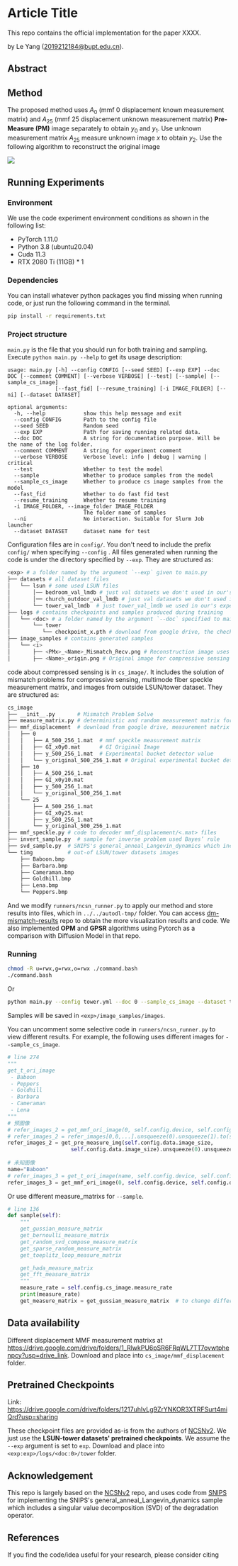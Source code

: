 # Article Title

This repo contains the official implementation for the paper XXXX.

by Le Yang (2019212184@bupt.edu.cn).

## Abstract

## Method
The proposed method uses $A_0$ (mmf 0 displacement known measurement matrix) and $A_{25}$ (mmf 25 displacement unknown measurement matrix) **Pre-Measure (PM)** image  separately to obtain $y_0$ and $y_1$. Use unknown measurement matrix $A_{25}$ measure unknown image $x$ to obtain $y_2$. Use the following algorithm to reconstruct the original image

![]([http://some_place.com/image.png](https://latex.codecogs.com/svg.image?\arg\min\limits_{A_{recv}}||y_2-A_{recv}x||_2^2\\\\Pre-Measure(PM):A_{recv1}=F(A_0,y_0,y_1;Speckle\_Measure(A,PM))\\\\A_{recv}=A_{recv1}&plus;F(A_0,y_0,y_2-Speckle\_Measure(A_{recv1},x);Speckle\_Measure(A,x))\\\\x'=G(y_2,A_{recv}))](https://latex.codecogs.com/svg.image?\arg\min\limits_{A_{recv}}||y_2-A_{recv}x||_2^2\\\\Pre-Measure(PM):A_{recv1}=F(A_0,y_0,y_1;Speckle\_Measure(A,PM))\\\\A_{recv}=A_{recv1}&plus;F(A_0,y_0,y_2-Speckle\_Measure(A_{recv1},x);Speckle\_Measure(A,x))\\\\x'=G(y_2,A_{recv})))

## Running Experiments

### Environment
We use the code experiment environment conditions as shown in the following list:

- PyTorch  1.11.0
- Python  3.8 (ubuntu20.04)
- Cuda  11.3
- RTX 2080 Ti (11GB) * 1

### Dependencies

You can install whatever python packages you find missing when running code, or just run the following command in the terminal.

```bash
pip install -r requirements.txt
```

### Project structure

`main.py` is the file that you should run for both training and sampling. Execute ```python main.py --help``` to get its usage description:

```
usage: main.py [-h] --config CONFIG [--seed SEED] [--exp EXP] --doc DOC [--comment COMMENT] [--verbose VERBOSE] [--test] [--sample] [--sample_cs_image]
               [--fast_fid] [--resume_training] [-i IMAGE_FOLDER] [--ni] [--dataset DATASET]

optional arguments:
  -h, --help            show this help message and exit
  --config CONFIG       Path to the config file
  --seed SEED           Random seed
  --exp EXP             Path for saving running related data.
  --doc DOC             A string for documentation purpose. Will be the name of the log folder.
  --comment COMMENT     A string for experiment comment
  --verbose VERBOSE     Verbose level: info | debug | warning | critical
  --test                Whether to test the model
  --sample              Whether to produce samples from the model
  --sample_cs_image     Whether to produce cs image samples from the model
  --fast_fid            Whether to do fast fid test
  --resume_training     Whether to resume training
  -i IMAGE_FOLDER, --image_folder IMAGE_FOLDER
                        The folder name of samples
  --ni                  No interaction. Suitable for Slurm Job launcher
  --dataset DATASET     dataset name for test

```

Configuration files are in `config/`. You don't need to include the prefix `config/` when specifying  `--config` . All files generated when running the code is under the directory specified by `--exp`. They are structured as:

```bash
<exp> # a folder named by the argument `--exp` given to main.py
├── datasets # all dataset files
│   └── lsun # some used LSUN files
│       │── bedroom_val_lmdb # just val datasets we don't used in our's experiment
│       │── church_outdoor_val_lmdb # just val datasets we don't used in our's experiment
│       └── tower_val_lmdb  # just tower_val_lmdb we used in our's experiment
├── logs # contains checkpoints and samples produced during training
│   └── <doc> # a folder named by the argument `--doc` specified to main.py
│       └── tower 
│          └── checkpoint_x.pth # download from google drive, the checkpoint file saved at the x-th training iteration
├── image_samples # contains generated samples
│   └── <i>
│       ├── <PMx>_<Name>_Mismatch_Recv.png # Reconstruction image uses PMx (Pre-Measure) image to solve Mismatch A_recv for compressive sensing with MMF measurement matrix
│       ├── <Name>_origin.png # Original image for compressive sensing with MMF measurement matrix
```

code about compressed sensing is in `cs_image/`. It includes the solution of mismatch problems for compressive sensing, multimode fiber speckle measurement matrix, and images from outside LSUN/tower dataset. They are structured as:

```bash
cs_image 
├── __init__.py       # Mismatch Problem Solve
├── measure_matrix.py # deterministic and random measurement matrix for compressive sensing
├── mmf_displacement  # download from google drive, measurement matrix composed of speckle patterns obtained from multimode fibers (MMF) with different displacements.  
│   ├── 0
│   │   ├── A_500_256_1.mat  # mmf speckle measurement matrix
│   │   ├── GI_x0y0.mat      # GI Original Image
│   │   ├── y_500_256_1.mat  # Experimental bucket detector value
│   │   └── y_original_500_256_1.mat # Original experimental bucket detector value (before sum)
│   ├── 10
│   │   ├── A_500_256_1.mat
│   │   ├── GI_x0y10.mat
│   │   ├── y_500_256_1.mat
│   │   └── y_original_500_256_1.mat
│   └── 25
│       ├── A_500_256_1.mat
│       ├── GI_x0y25.mat
│       ├── y_500_256_1.mat
│       └── y_original_500_256_1.mat
├── mmf_speckle.py # code to decoder mmf_displacement/<.mat> files
├── invert_sample.py  # sample for inverse problem used Bayes’ rule
├── svd_sample.py  # SNIPS's general_anneal_Langevin_dynamics which includes a singular value 
└── timg           # out-of LSUN/tower datasets images
    ├── Baboon.bmp
    ├── Barbara.bmp
    ├── Cameraman.bmp
    ├── Goldhill.bmp
    ├── Lena.bmp
    └── Peppers.bmp
```

And we modify `runners/ncsn_runner.py` to apply our method and store results into files, which in `../../autodl-tmp/` folder. You can access [dm-mismatch-results](https://github.com/yanglebupt/dm-mismatch-results) repo to obtain the more visualization results and code. We also implemented **OPM** and **GPSR** algorithms using Pytorch as a comparison with Diffusion Model in that repo. 

### Running

```bash
chmod -R u=rwx,g=rwx,o=rwx ./command.bash
./command.bash
```

Or

```bash
python main.py --config tower.yml --doc 0 --sample_cs_image --dataset tower
```

Samples will be saved in `<exp>/image_samples/images`.

You can uncomment some selective code in `runners/ncsn_runner.py` to view different results. For example, the following uses different images for `--sample_cs_image`.

```python
# line 274
"""
get_t_ori_image
 - Baboon
 - Peppers
 - Goldhill
 - Barbara
 - Cameraman
 - Lena
"""
# 预图像
# refer_images_2 = get_mmf_ori_image(0, self.config.device, self.config.data.image_size, self.config.data.image_size)  
# refer_images_2 = refer_images[0,0,...].unsqueeze(0).unsqueeze(1).to(self.config.device)   
refer_images_2 = get_pre_measure_img(self.config.data.image_size,
                    self.config.data.image_size).unsqueeze(0).unsqueeze(1).to(self.config.device)
            
# 未知图像
name="Baboon"
# refer_images_3 = get_t_ori_image(name, self.config.device, self.config.data.image_size, self.config.data.image_size) 
refer_images_3 = get_mmf_ori_image(0, self.config.device, self.config.data.image_size, self.config.data.image_size)  
```

Or use different measure_matrixs for `--sample`.

```python
# line 136
def sample(self):
    """
    get_gussian_measure_matrix
    get_bernoulli_measure_matrix
    get_random_svd_compose_measure_matrix
    get_sparse_random_measure_matrix
    get_toeplitz_loop_measure_matrix

    get_hada_measure_matrix
    get_fft_measure_matrix
    """
    measure_rate = self.config.cs_image.measure_rate
    print(measure_rate)
    get_measure_matrix = get_gussian_measure_matrix  # to change different measure_matrix
```

## Data availability
Different displacement MMF measurement matrixs at https://drive.google.com/drive/folders/1_RlwkPU6pSR6FRqWL7TT7ovwtphenpcy?usp=drive_link. Download and place into `cs_image/mmf_displacement` folder.

## Pretrained Checkpoints

Link: https://drive.google.com/drive/folders/1217uhIvLg9ZrYNKOR3XTRFSurt4miQrd?usp=sharing

These checkpoint files are provided as-is from the authors of [NCSNv2](https://github.com/ermongroup/ncsnv2). We just use the **LSUN-tower datasets' pretrained checkpoints**. We assume the `--exp` argument is set to `exp`. Download and place into `<exp:exp>/logs/<doc:0>/tower` folder.

## Acknowledgement

This repo is largely based on the [NCSNv2](https://github.com/ermongroup/ncsnv2) repo, and uses code from [SNIPS](https://github.com/bahjat-kawar/snips_torch/blob/main/models/__init__.py) for implementing the SNIPS's general_anneal_Langevin_dynamics sample which includes a singular value decomposition (SVD) of the degradation operator.

## References

If you find the code/idea useful for your research, please consider citing

```bib
```

